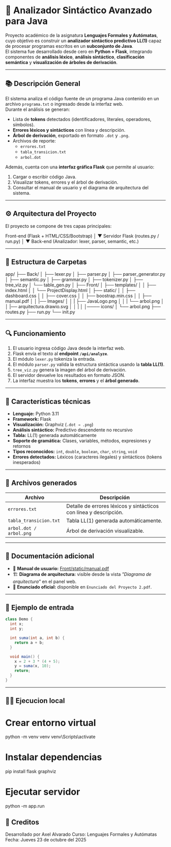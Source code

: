 # 🧠 Analizador Sintáctico Avanzado para Java

Proyecto académico de la asignatura **Lenguajes Formales y Autómatas**, cuyo objetivo es construir un **analizador sintáctico predictivo LL(1)** capaz de procesar programas escritos en un **subconjunto de Java**.  
El sistema fue desarrollado desde cero en **Python + Flask**, integrando componentes de **análisis léxico**, **análisis sintáctico**, **clasificación semántica** y **visualización de árboles de derivación**.

---

## 📚 Descripción General

El sistema analiza el código fuente de un programa Java contenido en un archivo `programa.txt` o ingresado desde la interfaz web.  
Durante el análisis se generan:
- Lista de **tokens** detectados (identificadores, literales, operadores, símbolos).
- **Errores léxicos y sintácticos** con línea y descripción.
- **Árbol de derivación**, exportado en formato `.dot` y `.png`.
- Archivos de reporte:  
  - `errores.txt`  
  - `tabla_transicion.txt`  
  - `arbol.dot`  

Además, cuenta con una **interfaz gráfica Flask** que permite al usuario:
1. Cargar o escribir código Java.
2. Visualizar tokens, errores y el árbol de derivación.
3. Consultar el manual de usuario y el diagrama de arquitectura del sistema.

---

## ⚙️ Arquitectura del Proyecto

El proyecto se compone de tres capas principales:

Front-end (Flask + HTML/CSS/Bootstrap)
│
▼
Servidor Flask (routes.py / run.py)
│
▼
Back-end (Analizador: lexer, parser, semantic, etc.)

---

## 📂 Estructura de Carpetas

app/
├── Back/
│ ├── lexer.py
│ ├── parser.py
│ ├── parser_generator.py
│ ├── semantic.py
│ ├── grammar.py
│ ├── tokenizer.py
│ ├── tree_viz.py
│ └── table_gen.py
│
├── Front/
│ ├── templates/
│ │ ├── index.html
│ │ └── ProjectDisplay.html
│ ├── static/
│ │ ├── dashboard.css
│ │ ├── cover.css
│ │ ├── boostrap.min.css
│ │ ├── manual.pdf
│ │ |── Images/
│ │ | ├── JavaLogo.png
│ │ | └── arbol.png
│ │ |── arquitectura.drawio.svg
│ │ |
│ │──── icons/
│     └── arbol.png
├── routes.py
├── run.py
└── init.py

---

## 🔍 Funcionamiento

1. El usuario ingresa código Java desde la interfaz web.
2. Flask envía el texto al **endpoint `/api/analyze`**.
3. El módulo `lexer.py` tokeniza la entrada.
4. El módulo `parser.py` valida la estructura sintáctica usando la **tabla LL(1)**.
5. `tree_viz.py` genera la imagen del árbol de derivación.
6. El servidor devuelve los resultados en formato JSON.
7. La interfaz muestra los **tokens**, **errores** y el **árbol generado**.

---

## 🧩 Características técnicas

- **Lenguaje:** Python 3.11  
- **Framework:** Flask  
- **Visualización:** Graphviz (`.dot → .png`)  
- **Análisis sintáctico:** Predictivo descendente no recursivo  
- **Tabla:** LL(1) generada automáticamente  
- **Soporte de gramática:** Clases, variables, métodos, expresiones y retornos  
- **Tipos reconocidos:** `int`, `double`, `boolean`, `char`, `string`, `void`  
- **Errores detectados:** Léxicos (caracteres ilegales) y sintácticos (tokens inesperados)

---

## 🧾 Archivos generados

| Archivo | Descripción |
|----------|-------------|
| `errores.txt` | Detalle de errores léxicos y sintácticos con línea y descripción. |
| `tabla_transicion.txt` | Tabla LL(1) generada automáticamente. |
| `arbol.dot / arbol.png` | Árbol de derivación visualizable. |

---

## 🧭 Documentación adicional

- 📘 **Manual de usuario:** [Front/static/manual.pdf](app/Front/static/manual.pdf)  
- 🏗️ **Diagrama de arquitectura:** visible desde la vista *"Diagrama de arquitectura"* en el panel web.  
- 📜 **Enunciado oficial:** disponible en `Enunciado del Proyecto 2.pdf`.

---

## 🧪 Ejemplo de entrada

```java
class Demo {
  int x;
  int y;

  int suma(int a, int b) {
    return a + b;
  }

  void main() {
    x = 2 + 3 * (4 + 5);
    y = suma(x, 10);
    return;
  }
}
```

---

## 🧑‍💻 Ejecucion local

# Crear entorno virtual
python -m venv venv
venv\Scripts\activate

# Instalar dependencias
pip install flask graphviz

# Ejecutar servidor
python -m app.run

## 🧩 Creditos

Desarrollado por Axel Alvarado
Curso: Lenguajes Formales y Autómatas
Fecha: Jueves 23 de octubre del 2025